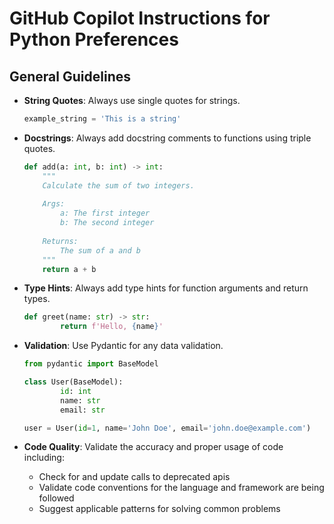 # GitHub Copilot Instructions for Python Preferences

## General Guidelines
- **String Quotes**: Always use single quotes for strings.
    ```python
    example_string = 'This is a string'
    ```
- **Docstrings**: Always add docstring comments to functions using triple quotes.
    ```python
    def add(a: int, b: int) -> int:
        """
        Calculate the sum of two integers.
        
        Args:
            a: The first integer
            b: The second integer
            
        Returns:
            The sum of a and b
        """
        return a + b
    ```

- **Type Hints**: Always add type hints for function arguments and return types.
    ```python
    def greet(name: str) -> str:
            return f'Hello, {name}'
    ```

- **Validation**: Use Pydantic for any data validation.
    ```python
    from pydantic import BaseModel

    class User(BaseModel):
            id: int
            name: str
            email: str

    user = User(id=1, name='John Doe', email='john.doe@example.com')
    ```

- **Code Quality**: Validate the accuracy and proper usage of code including:
    - Check for and update calls to deprecated apis
    - Validate code conventions for the language and framework are being followed
    - Suggest applicable patterns for solving common problems